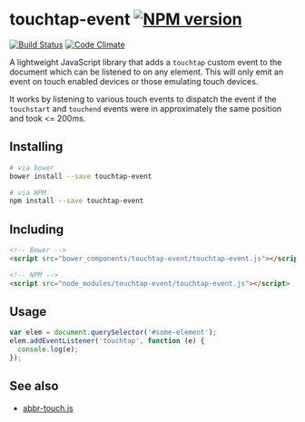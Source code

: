 # touchtap-event [![NPM version](http://img.shields.io/npm/v/touchtap-event.svg?style=flat)](https://www.npmjs.org/package/touchtap-event)

[![Build Status](http://img.shields.io/travis/Tyriar/touchtap-event.svg?style=flat)](https://travis-ci.org/Tyriar/touchtap-event)
[![Code Climate](http://img.shields.io/codeclimate/github/Tyriar/touchtap-event.svg?style=flat)](https://codeclimate.com/github/Tyriar/touchtap-event)

A lightweight JavaScript library that adds a `touchtap` custom event to the document which can be listened to on any element. This will only emit an event on touch enabled devices or those emulating touch devices.

It works by listening to various touch events to dispatch the event if the `touchstart` and `touchend` events were in approximately the same position and took <= 200ms.

## Installing

```bash
# via bower
bower install --save touchtap-event

# via NPM
npm install --save touchtap-event
```

## Including

```html
<!-- Bower -->
<script src="bower_components/touchtap-event/touchtap-event.js"></script>

<!-- NPM -->
<script src="node_modules/touchtap-event/touchtap-event.js"></script>
```

## Usage

```javascript
var elem = document.querySelector('#some-element');
elem.addEventListener('touchtap', function (e) {
  console.log(e);
});
```

## See also

- [abbr-touch.js](https://github.com/Tyriar/abbr-touch.js)
